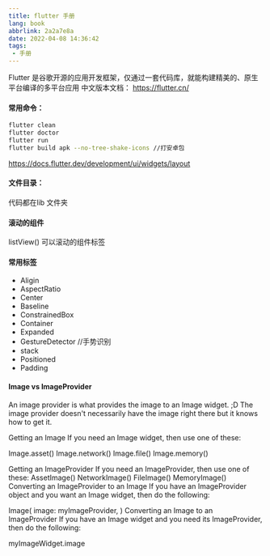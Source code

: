 ```yaml
---
title: flutter 手册
lang: book
abbrlink: 2a2a7e8a
date: 2022-04-08 14:36:42
tags:
 - 手册
---
```



Flutter 是谷歌开源的应用开发框架，仅通过一套代码库，就能构建精美的、原生平台编译的多平台应用
中文版本文档： https://flutter.cn/

#### 常用命令：
```bash
flutter clean
flutter doctor
flutter run
flutter build apk --no-tree-shake-icons //打安卓包
```
 <!--more-->

https://docs.flutter.dev/development/ui/widgets/layout

#### 文件目录：
 代码都在lib 文件夹

#### 滚动的组件
 listView() 可以滚动的组件标签

 #### 常用标签
+ Aligin
+ AspectRatio
+ Center
+ Baseline
+ ConstrainedBox 
+ Container
+ Expanded
+ GestureDetector //手势识别
+ stack 
+ Positioned
+ Padding


#### Image vs ImageProvider
An image provider is what provides the image to an Image widget. ;D
The image provider doesn't necessarily have the image right there but it knows how to get it.

Getting an Image
If you need an Image widget, then use one of these:

Image.asset()
Image.network()
Image.file()
Image.memory()

Getting an ImageProvider
If you need an ImageProvider, then use one of these:
AssetImage()
NetworkImage()
FileImage()
MemoryImage()
Converting an ImageProvider to an Image
If you have an ImageProvider object and you want an Image widget, then do the following:

Image(
  image: myImageProvider,
)
Converting an Image to an ImageProvider
If you have an Image widget and you need its ImageProvider, then do the following:

myImageWidget.image
